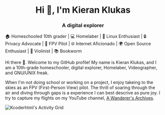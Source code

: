 <h1 align="center">Hi 👋, I'm Kieran Klukas</h1>
<h3 align="center">A digital explorer</h3>

🏠 Homeschooled 10th grader | 💻 Homelaber | 🐧 Linux Enthusiast | 🔒 Privacy Advocate | 🚁 FPV Pilot | 🌐 Internet Aficionado | 🌍 Open Source Enthusiast | 🎻 Violinist | 📚 Bookworm

Hi there 👋. Welcome to my GitHub profile! My name is Kieran Klukas, and I am a 10th-grade homeschooler, digital explorer, Homelaber, Videographer, and GNU/UNIX freak.

When I'm not doing school or working on a project, I enjoy takeing to the skies as an FPV (First-Person View) pilot. The thrill of soaring through the air and diving through gaps is a experience I can best descrive as pure joy. I try to capture my flights on my YouTube channel, [A Wanderer's Archives](https://youtube.com/@wanderer.archives).

![Kcoderhtml's Activity Grid](https://raw.githubusercontent.com/kcoderhtml/kcoderhtml/output/github-contribution-grid-snake.svg)

